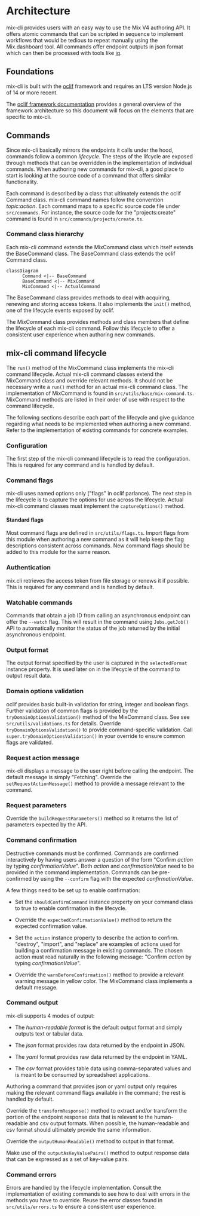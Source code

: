 # Architecture
mix-cli provides users with an easy way to use the Mix V4 authoring API. It
offers atomic commands that can be scripted in sequence to implement workflows
that would be tedious to repeat manually using the Mix.dashboard tool. All
commands offer endpoint outputs in json format which can then be processed with
tools like [jq](https://stedolan.github.io/jq/).

## Foundations
mix-cli is built with the [oclif](https://oclif.io) framework and requires an
LTS version Node.js of 14 or more recent.

The [oclif framework documentation](https://oclif.io/docs/introduction.html)
provides a general overview of the framework architecture so this document will
focus on the elements that are specific to mix-cli.

## Commands
Since mix-cli basically mirrors the endpoints it calls under the hood,
commands follow a common _lifecycle_. The steps of the lifcycle are exposed
through methods that can be overridden in the implementation of individual
commands.  When authoring new commands for mix-cli, a good place to
start is looking at the source code of a command that offers similar
functionality.

Each command is described by a class that ultimately extends the oclif Command
class. mix-cli command names follow the convention _topic:action_. Each
command maps to a specific source code file under `src/commands`. For instance,
the source code for the "projects:create" command is found in
`src/commands/projects/create.ts`.

### Command class hierarchy
Each mix-cli command extends the MixCommand class which itself extends the
BaseCommand class. The BaseCommand class extends the oclif Command class.

```mermaid
classDiagram
      Command <|-- BaseCommand
      BaseCommand <|-- MixCommand
      MixCommand <|-- ActualCommand
```

The BaseCommand class provides methods to deal with acquiring, renewing and
storing access tokens. It also implements the `init()` method, one of the
lifecycle events exposed by oclif.

The MixCommand class provides methods and class members that define the
lifecycle of each mix-cli command. Follow this lifecycle to offer a
consistent user experience when authoring new commands.

## mix-cli command lifecycle
The `run()` method of the MixCommand class implements the mix-cli command
lifecycle. Actual mix-cli command classes extend the MixCommand class  and
override relevant methods. It should not be necessary write a `run()` method for
an actual mix-cli command class. The implementation of MixCommand is found in
`src/utils/base/mix-command.ts`. MixCommand methods are listed in their order of
use with respect to the command lifecycle.

The following sections describe each part of the lifecycle and give guidance
regarding what needs to be implemented when authoring a new command. Refer to
the implementation of existing commands for concrete examples.

### Configuration
The first step of the mix-cli command lifecycle is to read the configuration.
This is required for any command and is handled by default.

### Command flags
mix-cli uses named options only ("flags" in oclif parlance). The next step in
the lifecycle is to capture the options for use across the lifecycle. Actual
mix-cli command classes must implement the `captureOptions()` method. 

#### Standard flags
Most command flags are defined in `src/utils/flags.ts`. Import flags
from this module when authoring a new command as it will help keep the flag
descriptions consistent across commands. New command flags should be added to
this module for the same reason.

### Authentication
mix.cli retrieves the access token from file storage or renews it if
possible. This is required for any command and is handled by default.

### Watchable commands
Commands that obtain a job ID from calling an asynchronous endpoint can offer
the `--watch` flag. This will result in the command using `Jobs.getJob()` API to
automatically monitor the status of the job returned by the initial asynchronous
endpoint.

### Output format
The output format specified by the user is captured in the `selectedFormat` instance
property. It is used later on in the lifecycle of the command to output result data.

### Domain options validation
oclif provides basic built-in validation for string, integer and boolean flags.
Further validation of common flags is provided by the `tryDomainOptionsValidation()`
method of the MixCommand class. See see `src/utils/validations.ts` for details.
Override `tryDomainOptionsValidation()` to provide command-specific validation.
Call `super.tryDomainOptionsValidation()` in your override to ensure common flags
are validated.

### Request action message
mix-cli displays a message to the user right before calling the endpoint. The
default message is simply "Fetching". Override the `setRequestActionMessage()`
method to provide a message relevant to the command.

### Request parameters
Override the `buildRequestParameters()` method so it returns the list of
parameters expected by the API. 

### Command confirmation
Destructive commands must be confirmed. Commands are confirmed interactively by
having users answer a question of the form "Confirm _action_ by typing
_confirmationValue_". Both _action_ and _confirmationValue_ need to be provided
in the command implementation. Commands can be pre-confirmed by using the
`--confirm` flag with the expected _confirmationValue_.

A few things need to be set up to enable confirmation:

- Set the `shouldConfirmCommand` instance property on your command class to true
to enable confirmation in the lifecycle.

- Override the `expectedConfirmationValue()` method to return the expected
confirmation value.

- Set the `action` instance property to describe the action to confirm.
"destroy", "import", and "replace" are examples of actions used for building a
confirmation message in existing commands.  The chosen action must read
naturally in the following message: "Confirm _action_ by typing
_confirmationValue_".

- Override the `warnBeforeConfirmation()` method to provide a relevant warning
message in yellow color. The MixCommand class implements a default message.

### Command output
mix-cli supports 4 modes of output:

- The _human-readable format_ is the default output format and simply outputs
text or tabular data.

- The _json_ format provides raw data returned by the endpoint in JSON.

- The _yaml_ format provides raw data returned by the endpoint in YAML.

- The _csv_ format provides table data using comma-separated values and is meant
to be consumed by spreadsheet applications.

Authoring a command that provides json or yaml output only requires making the
relevant command flags available in the command; the rest is handled by default.

Override the `transformResponse()` method to extract and/or transform the
portion of the endpoint response data that is relevant to the human-readable and
csv output formats. When possible, the human-readable and csv format should
ultimately provide the same information.

Override the `outputHumanReadable()` method to output in that format. 

Make use of the `outputAsKeyValuePairs()` method to output response data that
can be expressed as a set of key-value pairs.

### Command errors
Errors are handled by the lifecycle implementation. Consult the implementation
of existing commands to see how to deal with errors in the methods you have to
override. Reuse the error classes found in `src/utils/errors.ts` to ensure a
consistent user experience. 